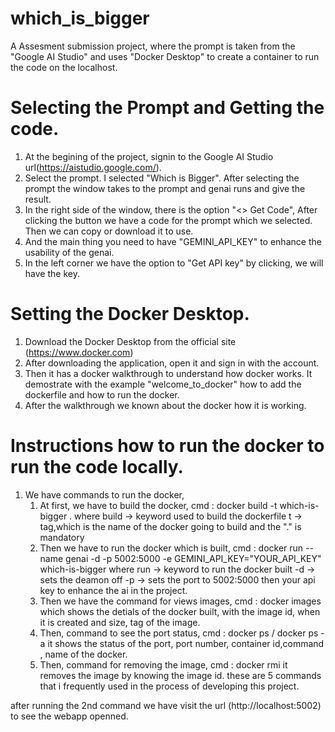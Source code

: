 # which_is_bigger
A Assesment submission project, where the prompt is taken from the "Google AI Studio" and uses "Docker Desktop" to create a container to run the code on the localhost.

# Selecting the Prompt and Getting the code.
  1. At the begining of the project, signin to the Google AI Studio url(https://aistudio.google.com/).
  2. Select the prompt. I selected "Which is Bigger". After selecting the prompt the window takes to the prompt and genai runs and give the result.
  3. In the right side of the window, there is the option "<> Get Code", After clicking the button we have a code for the prompt which we selected. Then we can copy or download it to use.
  4. And the main thing you need to have "GEMINI_API_KEY" to enhance the usability of the genai.
  5. In the left corner we have the option to "Get API key" by clicking, we will have the key.

# Setting the Docker Desktop.
  1. Download the Docker Desktop from the official site (https://www.docker.com)
  2. After downloading the application, open it and sign in with the account.
  3. Then it has a docker walkthrough to understand how docker works. It demostrate with the example "welcome_to_docker" how to add the dockerfile and how to run the docker.
  4. After the walkthrough we known about the docker how it is working.

# Instructions how to run the docker to run the code locally.
  1. We have commands to run the docker,
       1. At first, we have to build the docker,
            cmd : docker build -t which-is-bigger .
          where build -> keyword used to build the dockerfile
                t -> tag,which is the name of the docker going to build
                and the "." is mandatory
       2. Then we have to run the docker which is built,
            cmd : docker run --name genai -d -p 5002:5000 -e GEMINI_API_KEY="YOUR_API_KEY" which-is-bigger
          where run -> keyword to run the docker built
                -d -> sets the deamon off
                -p -> sets the port to 5002:5000
                then your api key to enhance the ai in the project.
       3. Then we have the command for views images,
            cmd : docker images
            which shows the detials of the docker built, with the image id, when it is created and size, tag of the image.
       4. Then, command to see the port status,
            cmd : docker ps / docker ps -a
          it shows the status of the port, port number, container id,command , name of the docker.
       5. Then, command for removing the image,
            cmd : docker rmi <imageid>
            it removes the image by knowing the image id.
    these are 5 commands that i frequently used in the process of developing this project.

after running the 2nd command we have visit the url (http://localhost:5002) to see the webapp openned.
          





